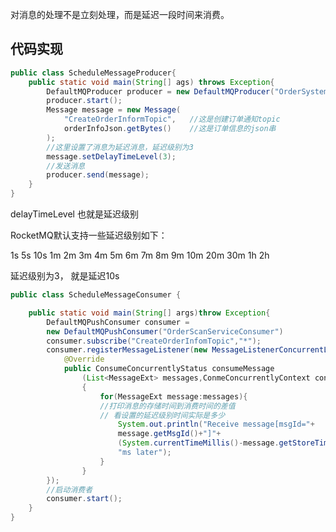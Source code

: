 





对消息的处理不是立刻处理，而是延迟一段时间来消费。





## 代码实现



```java
public class ScheduleMessageProducer{
	public static void main(String[] ags) throws Exception{
		DefaultMQProducer producer = new DefaultMQProducer("OrderSystemProducerGroup");
		producer.start();
		Message message = new Message(
            "CreateOrderInformTopic",   //这是创建订单通知topic
            orderInfoJson.getBytes()	//这是订单信息的json串
		);
        //这里设置了消息为延迟消息，延迟级别为3
		message.setDelayTimeLevel(3);
        //发送消息
		producer.send(message);
	}
}
```



delayTimeLevel   也就是延迟级别

RocketMQ默认支持一些延迟级别如下： 

1s    5s    10s      1m   2m   3m   4m  5m   6m   7m  8m   9m  10m   20m   30m   1h   2h

延迟级别为3， 就是延迟10s



```java
public class ScheduleMessageConsumer {

	public static void main(String[] args)throw Exception{
		DefaultMQPushConsumer consumer = 
		new DefaultMQPushConsumer("OrderScanServiceConsumer")
		consumer.subscribe("CreateOrderInfomTopic","*");
		consumer.registerMessageListener(new MessageListenerConcurrentLy(){
			@Override
            public ConsumeConcurrentlyStatus consumeMessage
            	(List<MessageExt> messages,ConmeConcurrentlyContext context)
            	{
            		for(MessageExt message:messages){
            		//打印消息的存储时间到消费时间的差值
            		// 看设置的延迟级别时间实际是多少
            			System.out.println("Receive message[msgId="+
            			message.getMsgId()+"]"+
            			(System.currentTimeMillis()-message.getStoreTimestamp())+
            			"ms later");
            		}
            	}
		});
		//启动消费者
		consumer.start();
	}
}
```

